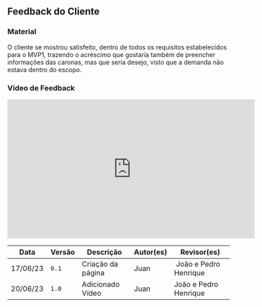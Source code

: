 ## Feedback do Cliente

### Material
O cliente se mostrou satisfeito, dentro de todos os requisitos estabelecidos para o MVP1, trazendo o acréscimo que gostaria também de preencher informações das caronas, mas que seria desejo, visto que a demanda não estava dentro do escopo.

### Vídeo de Feedback

<iframe width="560" height="315" src="https://www.youtube.com/embed/HAd5cs9G71E" title="YouTube video player" frameborder="0" allow="accelerometer; autoplay; clipboard-write; encrypted-media; gyroscope; picture-in-picture; web-share" allowfullscreen></iframe>

Data | Versão | Descrição | Autor(es) | Revisor(es)
---- | ------ | --------- | ----- | ---------
17/06/23 | `0.1` | Criação da página| Juan | João e Pedro Henrique
20/06/23 | `1.0` | Adicionado Vídeo | Juan | João e Pedro Henrique